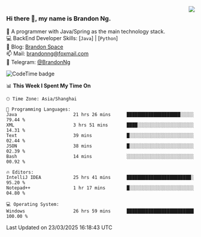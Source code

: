<img  align="right" src="https://github-readme-stats-brandon0824.vercel.app/api/top-langs/?username=brandon0824&layout=compact">

### Hi there 👋, my name is Brandon Ng.

🌱 A programmer with Java/Spring as the main technology stack.  
💻 BackEnd Developer Skills: [`Java`] | [`Python`]  
📝 Blog: [Brandon Space](https://blog.brandonng.cc)  
📫 Mail: brandonng@foxmail.com  
📰 Telegram: [@BrandonNg](https://t.me/BrandonNg24)  

![CodeTime badge](https://img.shields.io/endpoint?style=flat-square&url=https%3A%2F%2Fapi.codetime.dev%2Fshield%3Fid%3D128%26project%3D%26in%3D604800000)

<!--START_SECTION:waka-->
📊 **This Week I Spent My Time On** 

```text
🕑︎ Time Zone: Asia/Shanghai

💬 Programming Languages: 
Java                     21 hrs 26 mins      ████████████████████░░░░░   79.44 % 
XML                      3 hrs 51 mins       ████░░░░░░░░░░░░░░░░░░░░░   14.31 % 
Text                     39 mins             █░░░░░░░░░░░░░░░░░░░░░░░░   02.44 % 
JSON                     38 mins             █░░░░░░░░░░░░░░░░░░░░░░░░   02.39 % 
Bash                     14 mins             ░░░░░░░░░░░░░░░░░░░░░░░░░   00.92 % 

🔥 Editors: 
IntelliJ IDEA            25 hrs 41 mins      ████████████████████████░   95.20 % 
Notepad++                1 hr 17 mins        █░░░░░░░░░░░░░░░░░░░░░░░░   04.80 % 

💻 Operating System: 
Windows                  26 hrs 59 mins      █████████████████████████   100.00 % 
```


 Last Updated on 23/03/2025 16:18:43 UTC
<!--END_SECTION:waka-->
